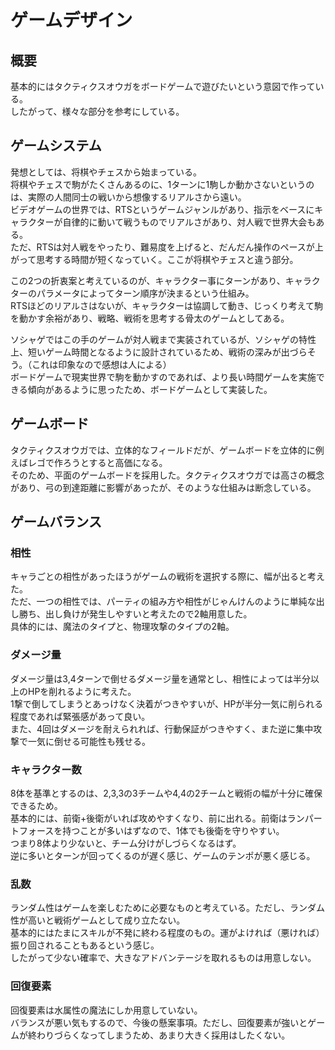 
# ゲームデザイン

## 概要
基本的にはタクティクスオウガをボードゲームで遊びたいという意図で作っている。  
したがって、様々な部分を参考にしている。  

## ゲームシステム
発想としては、将棋やチェスから始まっている。  
将棋やチェスで駒がたくさんあるのに、1ターンに1駒しか動かさないというのは、実際の人間同士の戦いから想像するリアルさから遠い。  
ビデオゲームの世界では、RTSというゲームジャンルがあり、指示をベースにキャラクターが自律的に動いて戦うものでリアルさがあり、対人戦で世界大会もある。  
ただ、RTSは対人戦をやったり、難易度を上げると、だんだん操作のペースが上がって思考する時間が短くなっていく。ここが将棋やチェスと違う部分。  

この2つの折衷案と考えているのが、キャラクター事にターンがあり、キャラクターのパラメータによってターン順序が決まるという仕組み。  
RTSほどのリアルさはないが、キャラクターは協調して動き、じっくり考えて駒を動かす余裕があり、戦略、戦術を思考する骨太のゲームとしてある。  

ソシャゲではこの手のゲームが対人戦まで実装されているが、ソシャゲの特性上、短いゲーム時間となるように設計されているため、戦術の深みが出づらそう。（これは印象なので感想は人による）  
ボードゲームで現実世界で駒を動かすのであれば、より長い時間ゲームを実施できる傾向があるように思ったため、ボードゲームとして実装した。  

## ゲームボード
タクティクスオウガでは、立体的なフィールドだが、ゲームボードを立体的に例えばレゴで作ろうとすると高価になる。  
そのため、平面のゲームボードを採用した。タクティクスオウガでは高さの概念があり、弓の到達距離に影響があったが、そのような仕組みは断念している。  

## ゲームバランス

### 相性
キャラごとの相性があったほうがゲームの戦術を選択する際に、幅が出ると考えた。  
ただ、一つの相性では、パーティの組み方や相性がじゃんけんのように単純な出し勝ち、出し負けが発生しやすいと考えたので2軸用意した。  
具体的には、魔法のタイプと、物理攻撃のタイプの2軸。  

### ダメージ量
ダメージ量は3,4ターンで倒せるダメージ量を通常とし、相性によっては半分以上のHPを削れるように考えた。  
1撃で倒してしまうとあっけなく決着がつきやすいが、HPが半分一気に削られる程度であれば緊張感があって良い。  
また、4回はダメージを耐えられれば、行動保証がつきやすく、また逆に集中攻撃で一気に倒せる可能性も残せる。  

### キャラクター数
8体を基準とするのは、2,3,3の3チームや4,4の2チームと戦術の幅が十分に確保できるため。  
基本的には、前衛+後衛がいれば攻めやすくなり、前に出れる。前衛はランパートフォースを持つことが多いはずなので、1体でも後衛を守りやすい。  
つまり8体より少ないと、チーム分けがしづらくなるはず。  
逆に多いとターンが回ってくるのが遅く感じ、ゲームのテンポが悪く感じる。  

### 乱数
ランダム性はゲームを楽しむために必要なものと考えている。ただし、ランダム性が高いと戦術ゲームとして成り立たない。  
基本的にはたまにスキルが不発に終わる程度のもの。運がよければ（悪ければ）振り回されることもあるという感じ。  
したがって少ない確率で、大きなアドバンテージを取れるものは用意しない。  

### 回復要素
回復要素は水属性の魔法にしか用意していない。   
バランスが悪い気もするので、今後の懸案事項。ただし、回復要素が強いとゲームが終わりづらくなってしまうため、あまり大きく採用はしたくない。  

